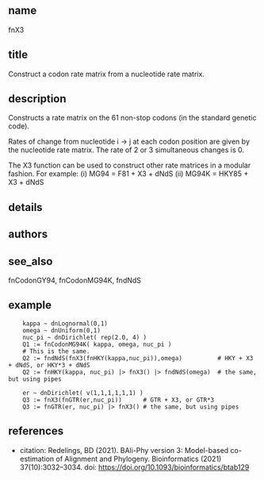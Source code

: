 ## name
fnX3

## title
Construct a codon rate matrix from a nucleotide rate matrix.

## description
Constructs a rate matrix on the 61 non-stop codons (in the standard genetic code).

Rates of change from nucleotide i -> j at each codon position are given by the
nucleotide rate matrix.  The rate of 2 or 3 simultaneous changes is 0.

The X3 function can be used to construct other rate matrices in a modular fashion.
For example:
  (i)  MG94  = F81 + X3 + dNdS
  (ii) MG94K = HKY85 + X3 + dNdS

## details
## authors
## see_also
fnCodonGY94, fnCodonMG94K, fndNdS

## example

        kappa ~ dnLognormal(0,1)
        omega ~ dnUniform(0,1)
        nuc_pi ~ dnDirichlet( rep(2.0, 4) )
        Q1 := fnCodonMG94K( kappa, omega, nuc_pi )
        # This is the same.
        Q2 := fndNdS(fnX3(fnHKY(kappa,nuc_pi)),omega)          # HKY + X3 + dNdS, or HKY*3 + dNdS
        Q2 := fnHKY(kappa, nuc_pi) |> fnX3() |> fndNdS(omega)  # the same, but using pipes

        er ~ dnDirichlet( v(1,1,1,1,1,1) )
        Q3 := fnX3(fnGTR(er,nuc_pi))      # GTR + X3, or GTR*3
        Q3 := fnGTR(er, nuc_pi) |> fnX3() # the same, but using pipes

## references
- citation: Redelings, BD (2021). BAli-Phy version 3: Model-based co-estimation of Alignment
       and Phylogeny.  Bioinformatics (2021) 37(10):3032–3034.
  doi: https://doi.org/10.1093/bioinformatics/btab129
